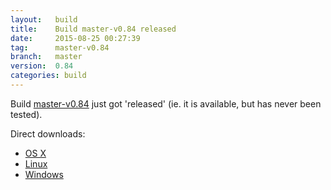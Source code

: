```yaml
---
layout:   build
title:    Build master-v0.84 released
date:     2015-08-25 00:27:39
tag:      master-v0.84
branch:   master
version:  0.84
categories: build
---
```

Build [master-v0.84][github-release] just got 'released' (ie. it is available, but has never been tested).

Direct downloads:

  - [OS X][osx-download]
  - [Linux][linux-download]
  - [Windows][windows-download]

[osx-download]: https://github.com/cor/LD33/releases/download/master-v0.84/osx_master-v0.84.zip
[linux-download]: https://github.com/cor/LD33/releases/download/master-v0.84/linux_master-v0.84.zip
[windows-download]: https://github.com/cor/LD33/releases/download/master-v0.84/windows_master-v0.84.zip
[github-release]: https://github.com/cor/LD33/releases/tag/master-v0.84
